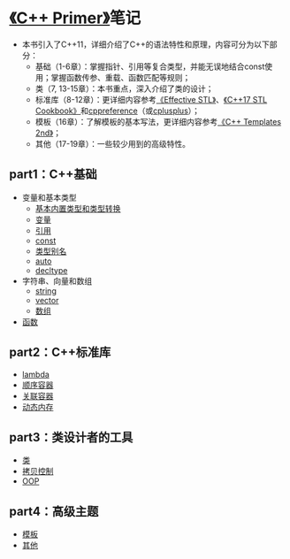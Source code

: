 # [《C++ Primer》](https://learning.oreilly.com/library/view/c-primer-fifth/9780133053043/)笔记
* 本书引入了C++11，详细介绍了C++的语法特性和原理，内容可分为以下部分：
  * 基础（1-6章）：掌握指针、引用等复合类型，并能无误地结合const使用；掌握函数传参、重载、函数匹配等规则；
  * 类（7, 13-15章）：本书重点，深入介绍了类的设计；
  * 标准库（8-12章）：更详细内容参考[《Effective STL》](https://book.douban.com/subject/1456960/)、[《C++17 STL Cookbook》](https://book.douban.com/subject/27094843/)和[cppreference](https://en.cppreference.com/w/)（或[cplusplus](http://www.cplusplus.com/reference/)）；
  * 模板（16章）：了解模板的基本写法，更详细内容参考[《C++ Templates 2nd》](https://book.douban.com/subject/11939436/)；
  * 其他（17-19章）：一些较少用到的高级特性。

## part1：C++基础
* 变量和基本类型
  * [基本内置类型和类型转换](https://github.com/downdemo/CPP-Primer/blob/master/content/Part1%20%E5%9F%BA%E7%A1%80/01%20%E5%9F%BA%E6%9C%AC%E5%86%85%E7%BD%AE%E7%B1%BB%E5%9E%8B%E5%92%8C%E7%B1%BB%E5%9E%8B%E8%BD%AC%E6%8D%A2.md)
  * [变量](https://github.com/downdemo/CPP-Primer/blob/master/content/Part1%20%E5%9F%BA%E7%A1%80/02%20%E5%8F%98%E9%87%8F.md)
  * [引用](https://github.com/downdemo/CPP-Primer/blob/master/content/Part1%20%E5%9F%BA%E7%A1%80/03%20%E5%BC%95%E7%94%A8.md)
  * [const](https://github.com/downdemo/CPP-Primer/blob/master/content/Part1%20%E5%9F%BA%E7%A1%80/04%20const.md)
  * [类型别名](https://github.com/downdemo/CPP-Primer/blob/master/content/Part1%20%E5%9F%BA%E7%A1%80/05%20%E7%B1%BB%E5%9E%8B%E5%88%AB%E5%90%8D.md)
  * [auto](https://github.com/downdemo/CPP-Primer/blob/master/content/Part1%20%E5%9F%BA%E7%A1%80/06%20auto.md)
  * [decltype](https://github.com/downdemo/CPP-Primer/blob/master/content/Part1%20%E5%9F%BA%E7%A1%80/07%20decltype.md)
* 字符串、向量和数组
  * [string](https://github.com/downdemo/CPP-Primer/blob/master/content/Part1%20%E5%9F%BA%E7%A1%80/08%20string.md)
  * [vector](https://github.com/downdemo/CPP-Primer/blob/master/content/Part1%20%E5%9F%BA%E7%A1%80/09%20vector.md)
  * [数组](https://github.com/downdemo/CPP-Primer/blob/master/content/Part1%20%E5%9F%BA%E7%A1%80/10%20%E6%95%B0%E7%BB%84.md)
* [函数](https://github.com/downdemo/CPP-Primer/blob/master/content/Part1%20%E5%9F%BA%E7%A1%80/11%20%E5%87%BD%E6%95%B0.md)

## part2：C++标准库
* [lambda](https://github.com/downdemo/CPP-Primer/blob/master/content/Part2%20%E6%A0%87%E5%87%86%E5%BA%93/12%20lambda.md)
* [顺序容器](https://github.com/downdemo/CPP-Primer/blob/master/content/Part2%20%E6%A0%87%E5%87%86%E5%BA%93/13%20%E9%A1%BA%E5%BA%8F%E5%AE%B9%E5%99%A8.md)
* [关联容器](https://github.com/downdemo/CPP-Primer/blob/master/content/Part2%20%E6%A0%87%E5%87%86%E5%BA%93/14%20%E5%85%B3%E8%81%94%E5%AE%B9%E5%99%A8.md)
* [动态内存](https://github.com/downdemo/CPP-Primer/blob/master/content/Part2%20%E6%A0%87%E5%87%86%E5%BA%93/15%20%E5%8A%A8%E6%80%81%E5%86%85%E5%AD%98.md)

## part3：类设计者的工具
* [类](https://github.com/downdemo/CPP-Primer/blob/master/content/Part3%20%E7%B1%BB/16%20%E7%B1%BB.md)
* [拷贝控制](https://github.com/downdemo/CPP-Primer/blob/master/content/Part3%20%E7%B1%BB/17%20%E6%8B%B7%E8%B4%9D%E6%8E%A7%E5%88%B6.md)
* [OOP](https://github.com/downdemo/CPP-Primer/blob/master/content/Part3%20%E7%B1%BB/18%20OOP.md)

## part4：高级主题
* [模板](https://github.com/downdemo/CPP-Primer/blob/master/content/Part4%20%E9%AB%98%E7%BA%A7%E4%B8%BB%E9%A2%98/19%20%E6%A8%A1%E6%9D%BF.md)
* [其他](https://github.com/downdemo/CPP-Primer/blob/master/content/Part4%20%E9%AB%98%E7%BA%A7%E4%B8%BB%E9%A2%98/20%20%E5%85%B6%E4%BB%96.md)
